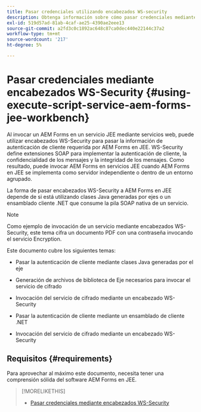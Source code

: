 ```yaml
---
title: Pasar credenciales utilizando encabezados WS-security
description: Obtenga información sobre cómo pasar credenciales mediante encabezados WS-security
exl-id: 519d57ad-81ab-4caf-ae25-4390ae2eee13
source-git-commit: a2fd3c0c1892ac648c87ca0dec440e22144c37a2
workflow-type: tm+mt
source-wordcount: '217'
ht-degree: 5%

---
```


# Pasar credenciales mediante encabezados WS-Security {#using-execute-script-service-aem-forms-jee-workbench}

Al invocar un AEM Forms en un servicio JEE mediante servicios web, puede utilizar encabezados WS-Security para pasar la información de autenticación de cliente requerida por AEM Forms en JEE. WS-Security define extensiones SOAP para implementar la autenticación de cliente, la confidencialidad de los mensajes y la integridad de los mensajes. Como resultado, puede invocar AEM Forms en servicios JEE cuando AEM Forms en JEE se implementa como servidor independiente o dentro de un entorno agrupado.

La forma de pasar encabezados WS-Security a AEM Forms en JEE depende de si está utilizando clases Java generadas por ejes o un ensamblado cliente .NET que consume la pila SOAP nativa de un servicio.

>[!NOTE]
>
>Como ejemplo de invocación de un servicio mediante encabezados WS-Security, este tema cifra un documento PDF con una contraseña invocando el servicio Encryption.

Este documento cubre los siguientes temas:

* Pasar la autenticación de cliente mediante clases Java generadas por el eje

* Generación de archivos de biblioteca de Eje necesarios para invocar el servicio de cifrado

* Invocación del servicio de cifrado mediante un encabezado WS-Security

* Pasar la autenticación de cliente mediante un ensamblado de cliente .NET

* Invocación del servicio de cifrado mediante un encabezado WS-Security


## Requisitos  {#requirements}

Para aprovechar al máximo este documento, necesita tener una comprensión sólida del software AEM Forms en JEE.

>[!MORELIKETHIS]
>
>* [Pasar credenciales mediante encabezados WS-Security](assets/passing-credentials-using-ws-security-headers.pdf)

